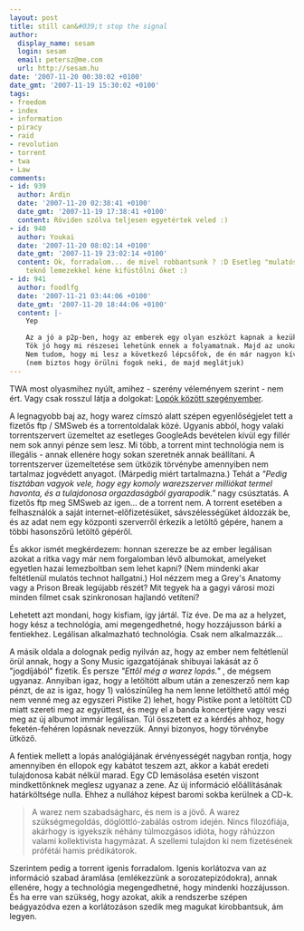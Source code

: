 ```yaml
---
layout: post
title: still can&#039;t stop the signal
author:
  display_name: sesam
  login: sesam
  email: petersz@me.com
  url: http://sesam.hu
date: '2007-11-20 00:30:02 +0100'
date_gmt: '2007-11-19 15:30:02 +0100'
tags:
- freedom
- index
- information
- piracy
- raid
- revolution
- torrent
- twa
- Law
comments:
- id: 939
  author: Ardin
  date: '2007-11-20 02:38:41 +0100'
  date_gmt: '2007-11-19 17:38:41 +0100'
  content: Röviden szólva teljesen egyetértek veled :)
- id: 940
  author: Youkai
  date: '2007-11-20 08:02:14 +0100'
  date_gmt: '2007-11-19 23:02:14 +0100'
  content: Ok, forradalom... de mivel robbantsunk ? :D Esetleg "mulatós Technó" vagy
    teknő lemezekkel kéne kifüstőlni őket :)
- id: 941
  author: foodlfg
  date: '2007-11-21 03:44:06 +0100'
  date_gmt: '2007-11-20 18:44:06 +0100'
  content: |-
    Yep

    Az a jó a p2p-ben, hogy az emberek egy olyan eszközt kapnak a kezükbe, amivel könnyen függetlenedni tudnak (ebben az esetbe) a kiadóktól. Pistike kicsúszik az irányításuk alól. Ez van. Ehhez előbb vagy utóbb alkalmazkodniuk kell.
    Tök jó hogy mi részesei lehetünk ennek a folyamatnak. Majd az unokáinknak mesélhetünk a web 2. forradalmáról. Bár lehet hogy ő már ezt nem nagyon fogja érteni.
    Nem tudom, hogy mi lesz a következő lépcsőfok, de én már nagyon kíváncsi vagyok rá. :D
    (nem biztos hogy örülni fogok neki, de majd meglátjuk)
---
```


TWA most olyasmihez nyúlt, amihez - szerény véleményem szerint - nem ért. Vagy csak rosszul látja a dolgokat: [Lopók között szegényember](http://w.blog.hu/2007/11/19/lopok_kozott_szegenyember).

A legnagyobb baj az, hogy warez címszó alatt szépen egyenlőségjelet tett a fizetős ftp / SMSweb és a torrentoldalak közé. Ugyanis abból, hogy valaki torrentszervert üzemeltet az esetleges GoogleAds bevételen kívül egy fillér nem sok annyi pénze sem lesz. Mi több, a torrent mint technológia nem is illegális - annak ellenére hogy sokan szeretnék annak beállítani. A torrentszerver üzemeltetése sem ütközik törvénybe amennyiben nem tartalmaz jogvédett anyagot. (Márpedig miért tartalmazna.) Tehát a _"Pedig tisztában vagyok vele, hogy egy komoly warezszerver milliókat termel havonta, és a tulajdonosa orgazdaságból gyarapodik."_ nagy csúsztatás. A fizetős ftp meg SMSweb az igen... de a torrent nem. A torrent esetében a felhasználók a saját internet-előfizetésüket, sávszélességüket áldozzák be, és az adat nem egy központi szerverről érkezik a letöltő gépére, hanem a többi hasonszőrű letöltő gépéről.

És akkor ismét megkérdezem: honnan szerezze be az ember legálisan azokat a ritka vagy már nem forgalomban lévő albumokat, amelyeket egyetlen hazai lemezboltban sem lehet kapni? (Nem mindenki akar feltétlenül mulatós technot hallgatni.) Hol nézzem meg a Grey's Anatomy vagy a Prison Break legújabb részét? Mit tegyek ha a gagyi városi mozi minden filmet csak szinkronosan hajlandó vetíteni?

Lehetett azt mondani, hogy kisfiam, így jártál. Tíz éve. De ma az a helyzet, hogy kész a technológia, ami megengedhetné, hogy hozzájusson bárki a fentiekhez. Legálisan alkalmazható technológia. Csak nem alkalmazzák...

A másik oldala a dolognak pedig nyilván az, hogy az ember nem feltétlenül örül annak, hogy a Sony Music igazgatójának shibuyai lakását az ő "jogdíjából" fizetik. És persze _"Ettől még a warez lopás."_ , de mégsem ugyanaz. Annyiban igaz, hogy a letöltött album után a zeneszerző nem kap pénzt, de az is igaz, hogy 1) valószínűleg ha nem lenne letölthető attól még nem venné meg az egyszeri Pistike 2) lehet, hogy Pistike pont a letöltött CD miatt szereti meg az együttest, és megy el a banda koncertjére vagy veszi meg az új albumot immár legálisan. Túl összetett ez a kérdés ahhoz, hogy feketén-fehéren lopásnak nevezzük. Annyi bizonyos, hogy törvénybe ütköző.

A fentiek mellett a lopás analógiájának érvényességét nagyban rontja, hogy amennyiben én ellopok egy kabátot teszem azt, akkor a kabát eredeti tulajdonosa kabát nélkül marad. Egy CD lemásolása esetén viszont mindkettőnknek meglesz ugyanaz a zene. Az új információ előállításának határköltsége nulla. Ehhez a nullához képest baromi sokba kerülnek a CD-k.

> A warez nem szabadságharc, és nem is a jövő. A warez szükségmegoldás, döglöttló-zabálás ostrom idején. Nincs filozófiája, akárhogy is igyekszik néhány túlmozgásos idióta, hogy ráhúzzon valami kollektivista hagymázat. A szellemi tulajdon ki nem fizetésének prófétái hamis prédikátorok.

Szerintem pedig a torrent igenis forradalom. Igenis korlátozva van az információ szabad áramlása (emlékezzünk a sorozatepizódokra), annak ellenére, hogy a technológia megengedhetné, hogy mindenki hozzájusson. És ha erre van szükség, hogy azokat, akik a rendszerbe szépen beágyazódva ezen a korlátozáson szedik meg magukat kirobbantsuk, ám legyen.
